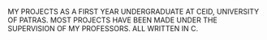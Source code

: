MY PROJECTS AS A FIRST YEAR UNDERGRADUATE 
AT CEID, UNIVERSITY OF PATRAS. MOST PROJECTS HAVE
BEEN MADE UNDER THE SUPERVISION OF MY PROFESSORS.
ALL WRITTEN IN C.
